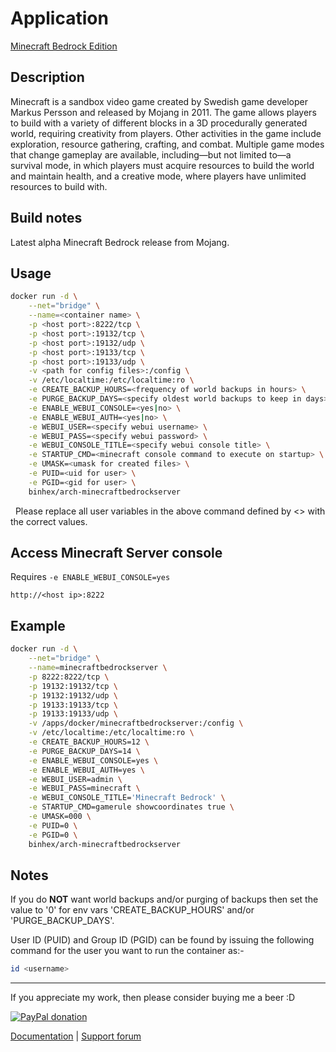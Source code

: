 # Application

[Minecraft Bedrock Edition](https://www.minecraft.net/en-us/download/server/bedrock)

## Description

Minecraft is a sandbox video game created by Swedish game developer Markus
Persson and released by Mojang in 2011. The game allows players to build with a
variety of different blocks in a 3D procedurally generated world, requiring
creativity from players. Other activities in the game include exploration,
resource gathering, crafting, and combat. Multiple game modes that change
gameplay are available, including—but not limited to—a survival mode, in which
players must acquire resources to build the world and maintain health, and a
creative mode, where players have unlimited resources to build with.

## Build notes

Latest alpha Minecraft Bedrock release from Mojang.

## Usage

```bash
docker run -d \
    --net="bridge" \
    --name=<container name> \
    -p <host port>:8222/tcp \
    -p <host port>:19132/tcp \
    -p <host port>:19132/udp \
    -p <host port>:19133/tcp \
    -p <host port>:19133/udp \
    -v <path for config files>:/config \
    -v /etc/localtime:/etc/localtime:ro \
    -e CREATE_BACKUP_HOURS=<frequency of world backups in hours> \
    -e PURGE_BACKUP_DAYS=<specify oldest world backups to keep in days> \
    -e ENABLE_WEBUI_CONSOLE=<yes|no> \
    -e ENABLE_WEBUI_AUTH=<yes|no> \
    -e WEBUI_USER=<specify webui username> \
    -e WEBUI_PASS=<specify webui password> \
    -e WEBUI_CONSOLE_TITLE=<specify webui console title> \
    -e STARTUP_CMD=<minecraft console command to execute on startup> \
    -e UMASK=<umask for created files> \
    -e PUID=<uid for user> \
    -e PGID=<gid for user> \
    binhex/arch-minecraftbedrockserver
```

&nbsp;
Please replace all user variables in the above command defined by <> with the
correct values.

## Access Minecraft Server console

Requires `-e ENABLE_WEBUI_CONSOLE=yes`

`http://<host ip>:8222`

## Example

```bash
docker run -d \
    --net="bridge" \
    --name=minecraftbedrockserver \
    -p 8222:8222/tcp \
    -p 19132:19132/tcp \
    -p 19132:19132/udp \
    -p 19133:19133/tcp \
    -p 19133:19133/udp \
    -v /apps/docker/minecraftbedrockserver:/config \
    -v /etc/localtime:/etc/localtime:ro \
    -e CREATE_BACKUP_HOURS=12 \
    -e PURGE_BACKUP_DAYS=14 \
    -e ENABLE_WEBUI_CONSOLE=yes \
    -e ENABLE_WEBUI_AUTH=yes \
    -e WEBUI_USER=admin \
    -e WEBUI_PASS=minecraft \
    -e WEBUI_CONSOLE_TITLE='Minecraft Bedrock' \
    -e STARTUP_CMD=gamerule showcoordinates true \
    -e UMASK=000 \
    -e PUID=0 \
    -e PGID=0 \
    binhex/arch-minecraftbedrockserver
```

## Notes

If you do **NOT** want world backups and/or purging of backups then set the
value to '0' for env vars 'CREATE_BACKUP_HOURS' and/or 'PURGE_BACKUP_DAYS'.

User ID (PUID) and Group ID (PGID) can be found by issuing the following command
for the user you want to run the container as:-

```bash
id <username>
```

___
If you appreciate my work, then please consider buying me a beer  :D

[![PayPal donation](https://www.paypal.com/en_US/i/btn/btn_donate_SM.gif)](https://www.paypal.com/cgi-bin/webscr?cmd=_s-xclick&hosted_button_id=MM5E27UX6AUU4)

[Documentation](https://github.com/binhex/documentation) | [Support forum](https://forums.unraid.net/topic/84905-support-binhex-minecraftbedrockserver/)

